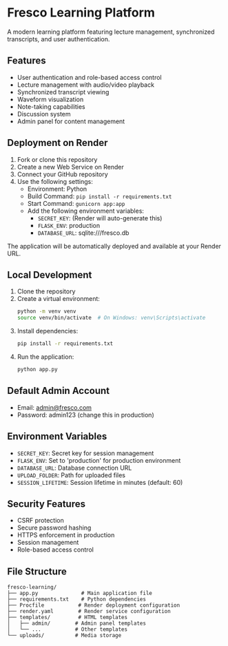 # Fresco Learning Platform

A modern learning platform featuring lecture management, synchronized transcripts, and user authentication.

## Features

- User authentication and role-based access control
- Lecture management with audio/video playback
- Synchronized transcript viewing
- Waveform visualization
- Note-taking capabilities
- Discussion system
- Admin panel for content management

## Deployment on Render

1. Fork or clone this repository
2. Create a new Web Service on Render
3. Connect your GitHub repository
4. Use the following settings:
   - Environment: Python
   - Build Command: `pip install -r requirements.txt`
   - Start Command: `gunicorn app:app`
   - Add the following environment variables:
     - `SECRET_KEY`: (Render will auto-generate this)
     - `FLASK_ENV`: production
     - `DATABASE_URL`: sqlite:///fresco.db

The application will be automatically deployed and available at your Render URL.

## Local Development

1. Clone the repository
2. Create a virtual environment:
   ```bash
   python -m venv venv
   source venv/bin/activate  # On Windows: venv\Scripts\activate
   ```
3. Install dependencies:
   ```bash
   pip install -r requirements.txt
   ```
4. Run the application:
   ```bash
   python app.py
   ```

## Default Admin Account

- Email: admin@fresco.com
- Password: admin123 (change this in production)

## Environment Variables

- `SECRET_KEY`: Secret key for session management
- `FLASK_ENV`: Set to 'production' for production environment
- `DATABASE_URL`: Database connection URL
- `UPLOAD_FOLDER`: Path for uploaded files
- `SESSION_LIFETIME`: Session lifetime in minutes (default: 60)

## Security Features

- CSRF protection
- Secure password hashing
- HTTPS enforcement in production
- Session management
- Role-based access control

## File Structure

```
fresco-learning/
├── app.py              # Main application file
├── requirements.txt    # Python dependencies
├── Procfile           # Render deployment configuration
├── render.yaml        # Render service configuration
├── templates/         # HTML templates
│   ├── admin/        # Admin panel templates
│   └── ...           # Other templates
└── uploads/          # Media storage
